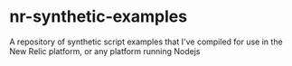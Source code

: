 # nr-synthetic-examples
A repository of synthetic script examples that I've compiled for use in the New Relic platform, or any platform running Nodejs
